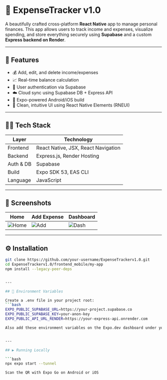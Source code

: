 # 💸 ExpenseTracker v1.0

A beautifully crafted cross-platform **React Native** app to manage personal finances. This app allows users to track income and expenses, visualize spending, and store everything securely using **Supabase** and a custom **Express backend on Render**.

---

## 🌟 Features

- 💰 Add, edit, and delete income/expenses
- 📈 Real-time balance calculation
- 🔐 User authentication via Supabase
- ☁️ Cloud sync using Supabase DB + Express API
- 📱 Expo-powered Android/iOS build
- 🧠 Clean, intuitive UI using React Native Elements (RNEUI)

---

## 🧑‍💻 Tech Stack

| Layer     | Technology                         |
|-----------|------------------------------------|
| Frontend  | React Native, JSX, React Navigation |
| Backend   | Express.js, Render Hosting |
| Auth & DB | Supabase                           |
| Build     | Expo SDK 53, EAS CLI                |
| Language  | JavaScript                         |

---

## 📸 Screenshots

| Home | Add Expense | Dashboard |
|------|-------------|-----------|
| ![Home](./screenshots/home.png) | ![Add](./screenshots/add.png) | ![Dash](./screenshots/dashboard.png) |


---


## ⚙️ Installation

```bash
git clone https://github.com/your-username/ExpenseTrackerv1.0.git
cd ExpenseTrackerv1.0/frontend_mobile/my-app
npm install --legacy-peer-deps


---

## 🔐 Environment Variables

Create a .env file in your project root:
```bash
EXPO_PUBLIC_SUPABASE_URL=https://your-project.supabase.co
EXPO_PUBLIC_SUPABASE_KEY=your-anon-key
EXPO_PUBLIC_API_URL_RENDER=https://your-express-api.onrender.com

Also add these environment variables on the Expo.dev dashboard under your project settings.


---

## ▶️ Running Locally

```bash
npx expo start --tunnel

Scan the QR with Expo Go on Android or iOS


